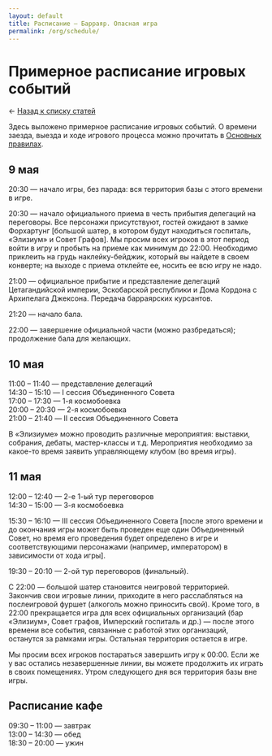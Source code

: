 ```yaml
---
layout: default
title: Расписание — Барраяр. Опасная игра
permalink: /org/schedule/
---
```


# Примерное расписание игровых событий

&larr; [Назад к списку статей](/org/)

Здесь выложено примерное расписание игровых событий. О времени заезда, выезда и ходе игрового процесса можно прочитать в [Основных правилах](/rules/main/#Заезд-выезд-и-игровой-процесс).

## 9 мая
20:30 — начало игры, без парада: вся территория базы с этого времени в игре.  

20:30 — начало официального приема в честь прибытия делегаций на переговоры. Все персонажи присутствуют, гостей ожидают в замке Форхартунг [большой шатер, в котором будут находиться госпиталь, «Элизиум» и Совет Графов]. Мы просим всех игроков в этот период войти в игру и пробыть на приеме как минимум до 22:00. Необходимо приклеить на грудь наклейку-бейджик, который вы найдете в своем конверте; на выходе с приема отклейте ее, носить ее всю игру не надо.  

21:00 — официальное прибытие и представление делегаций Цетагандийской империи, Эскобарской республики и Дома Кордона с Архипелага Джексона. Передача барраярских курсантов.  

21:20 — начало бала.  

22:00 — завершение официальной части (можно разбредаться); продолжение бала для желающих.

## 10 мая
11:00 – 11:40 — представление делегаций  
14:30 – 15:10 — I сессия Объединенного Совета  
17:00 – 17:30 — 1-я космобоевка  
20:00 – 20:30 — 2-я космобоевка  
21:00 – 21:40 — II сессия Объединенного Совета

В «Элизиуме» можно проводить различные мероприятия: выставки, собрания, дебаты, мастер-классы и т.д. Мероприятия необходимо за какое-то время заявить управляющему клубом (во время игры).

## 11 мая
12:00 – 12:40 — 2-е 1-ый тур переговоров  
14:30 – 15:00 — 3-я космобоевка  

15:30 – 16:10 — III сессия Объединенного Совета [после этого времени и до окончания игры может быть проведен еще один Объединенный Совет, но время его проведения будет определено в игре и соответствующими персонажами (например, императором) в зависимости от хода игры].  

19:30 – 20:10 — 2-ой тур переговоров (финальный).  

С 22:00 — большой шатер становится неигровой территорией. Закончив свои игровые линии, приходите в него расслабляться на послеигровой фуршет (алкоголь можно приносить свой). Кроме того, в 22:00 прекращается игра для всех официальных организаций (бар «Элизиум», Совет графов, Имперский госпиталь и др.) — после этого времени все события, связанные с работой этих организаций, останутся за рамками игры. Остальная территория остается в игре.

Мы просим всех игроков постараться завершить игру к 00:00. Если же у вас остались незавершенные линии, вы можете продолжить их играть в своих помещениях. Утром следующего дня вся территория базы вне игры.

## Расписание кафе
09:30 – 11:00 — завтрак  
13:00 – 14:30 — обед  
18:30 – 20:00 — ужин
